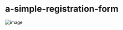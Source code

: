 # a-simple-registration-form

![image](https://user-images.githubusercontent.com/88790993/135209335-8fe0d3e8-fba1-4fdf-b7e4-e5eb5c44d5fa.png)
